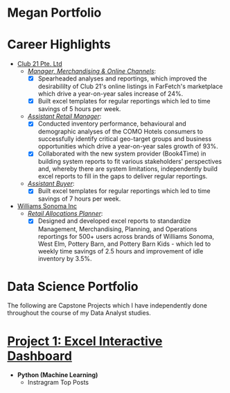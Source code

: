# Megan Portfolio

# Career Highlights
* [Club 21 Pte. Ltd](https://sg.club21global.com/club21/corporate_profile)
  * [*Manager, Merchandising & Online Channels*](https://www.linkedin.com/in/megan-ng-7708a74):
    - [x] Spearheaded analyses and reportings, which improved the desirabililty of Club 21's online listings in FarFetch's marketplace which drive a year-on-year sales increase of 24%.
    - [x] Built excel templates for regular reportings which led to time savings of 5 hours per week.
  * [*Assistant Retail Manager*](https://www.linkedin.com/in/megan-ng-7708a74):
    - [x] Conducted inventory performance, behavioural and demographic analyses of the COMO Hotels consumers to successfully identify critical geo-target groups and business opportunities which drive a year-on-year sales growth of 93%.
    - [x] Collaborated with the new system provider (Book4Time) in building system reports to fit various stakeholders' perspectives and, whereby there are system limitations, independently build excel reports to fill in the gaps to deliver regular reportings.
  * [*Assistant Buyer*](https://www.linkedin.com/in/megan-ng-7708a74):
    - [x] Built excel templates for regular reportings which led to time savings of 7 hours per week.
* [Williams Sonoma Inc](http://www.williams-sonomainc.com)
  * [*Retail Allocations Planner*](https://www.linkedin.com/in/megan-ng-7708a74):
    - [x] Designed and developed excel reports to standardize Management, Merchandising, Planning, and Operations reportings for 500+ users across brands of Williams Sonoma, West Elm, Pottery Barn, and Pottery Barn Kids - which led to weekly time savings of 2.5 hours and improvement of idle inventory by 3.5%.

# Data Science Portfolio
The following are Capstone Projects which I have independently done throughout the course of my Data Analyst studies.

# [Project 1: Excel Interactive Dashboard](https://github.com/TheWorldAtMyFingerTips/DataScience/blob/main/U.S.%20Superstore%20(Retail).xlsx)



* **Python (Machine Learning)**
  * Instragram Top Posts
